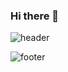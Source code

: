 ### Hi there 👋
![header](https://capsule-render.vercel.app/api?type=waving&color=0:feac5e,50:c779d0,100:4bc0c8&height=300&section=header&text=%F0%9F%A4%97%20Hi,%20I%27m%20YuJeong.&fontAlignY=35&fontSize=70&fontColor=ffffff&stroke=848484&desc=Passionate%20about%20MLOps,%20NLP,%20and%20Computer%20Science&descSize=30&animation=twinkling)

![footer](https://capsule-render.vercel.app/api?type=waving&color=0:feac5e,50:c779d0,100:4bc0c8&height=50&section=footer&reversal=true&fontAlignY=35&fontSize=70&fontColor=ffffff&stroke=848484&animation=twinkling)
<!--
**uujeong/uujeong** is a ✨ _special_ ✨ repository because its `README.md` (this file) appears on your GitHub profile.

Here are some ideas to get you started:

- 🔭 I’m currently working on ...
- 🌱 I’m currently learning ...
- 👯 I’m looking to collaborate on ...
- 🤔 I’m looking for help with ...
- 💬 Ask me about ...
- 📫 How to reach me: ...
- 😄 Pronouns: ...
- ⚡ Fun fact: ...
-->
